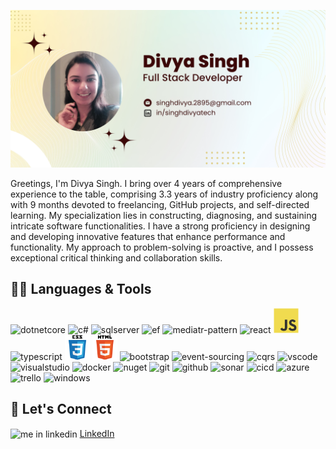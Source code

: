 [![Banner](https://github.com/singhdivya-2895/singhdivya-2895/blob/main/divya_singh_github.png)](https://www.linkedin.com/in/singhdivyatech/)

Greetings, I'm Divya Singh. I bring over 4 years of comprehensive experience to the table, comprising 3.3 years of industry proficiency along with 9 months devoted to freelancing, GitHub projects, and self-directed learning. My specialization lies in constructing, diagnosing, and sustaining intricate software functionalities. I have a strong proficiency in designing and developing innovative features that enhance performance and functionality. My approach to problem-solving is proactive, and I possess exceptional critical thinking and collaboration skills.

## 💅🏻 Languages & Tools

<p>
<img src="https://cdn.jsdelivr.net/gh/devicons/devicon/icons/dotnetcore/dotnetcore-original.svg" alt="dotnetcore" title="ASP.NET Core" width="40" height="40"/>
<img src="https://cdn.jsdelivr.net/gh/devicons/devicon/icons/csharp/csharp-original.svg" alt="c#" title="C#" width="40" height="40"/>
<img src="https://cdn.jsdelivr.net/gh/devicons/devicon/icons/microsoftsqlserver/microsoftsqlserver-plain-wordmark.svg" alt="sqlserver" title="Microsoft SQL Server" width="40" height="40"/>
<img src="https://vistadb.com/assets/images/icon-ms.svg" alt="ef" title="Entity Framework" width="40" height="40"/>
<img src="https://miro.medium.com/v2/resize:fit:413/1*Q4Jal0sXvJbvXJ1-qu9PCw.png" alt="mediatr-pattern" title="Mediatr Pattern" width="40" height="40"/>
<img src="https://cdn.jsdelivr.net/gh/devicons/devicon/icons/react/react-original.svg" alt="react" title="React Js" width="40" height="40"/>
<img src="https://raw.githubusercontent.com/devicons/devicon/master/icons/javascript/javascript-original.svg" alt="javascript" title="JavaScript" width="40" height="40"/>
<img src="https://cdn.jsdelivr.net/gh/devicons/devicon/icons/typescript/typescript-plain.svg" alt="typescript" title="TypeScript" width="40" height="40"/>
<img src="https://raw.githubusercontent.com/devicons/devicon/master/icons/css3/css3-original-wordmark.svg" alt="css3" title="CSS" width="40" height="40"/>   
<img src="https://raw.githubusercontent.com/devicons/devicon/master/icons/html5/html5-original-wordmark.svg" alt="html5" title="HTML" width="40" height="40"/>   
<img src="https://cdn.jsdelivr.net/gh/devicons/devicon/icons/bootstrap/bootstrap-original.svg" alt="bootstrap" title="Bootstrap" width="40" height="40"/> 
<img src="https://avatars.githubusercontent.com/u/1628864?s=200&v=4" alt="event-sourcing" title="Event Sourcing" width="40" height="40"/>  
<img src="https://api.nuget.org/v3-flatcontainer/olbrasoft.data.cqrs/1.7.2/icon" alt="cqrs" title="CQRS" width="40" height="40"/>
<img src="https://cdn.jsdelivr.net/gh/devicons/devicon/icons/vscode/vscode-original.svg" alt="vscode" title="Visual Studio Code" width="40" height="40"/>
<img src="https://cdn.jsdelivr.net/gh/devicons/devicon/icons/visualstudio/visualstudio-plain.svg" alt="visualstudio" title="Visual Studio" width="40" height="40"/>
<img src="https://cdn.jsdelivr.net/gh/devicons/devicon/icons/docker/docker-original.svg" alt="docker" title="Docker" width="40" height="40"/>
<img src="https://cdn.jsdelivr.net/gh/devicons/devicon/icons/nuget/nuget-original.svg" alt="nuget" title="Nuget" width="40" height="40"/>
<img src="https://cdn.jsdelivr.net/gh/devicons/devicon/icons/git/git-original.svg" alt="git" title="Git" width="40" height="40"/>
<img src="https://cdn.jsdelivr.net/gh/devicons/devicon/icons/github/github-original.svg" alt="github" title="Github" width="40" height="40"/>
<img src="https://avatars.githubusercontent.com/ml/1581?s=140&v=4" alt="sonar" title="Sonar Cloud" width="40" height="40"/>
<img src="https://www.mabl.com/hubfs/CICDBlog.png" alt="cicd" title="Continuous Integration & Continuous Deployment" width="40" height="40"/>
<img src="https://cdn.jsdelivr.net/gh/devicons/devicon/icons/azure/azure-original.svg" alt="azure" title="Microsoft Azure" width="40" height="40"/>
<img src="https://cdn.jsdelivr.net/gh/devicons/devicon/icons/trello/trello-plain.svg" alt="trello" title="Trello - Task Manager" width="40" height="40"/>
<img src="https://cdn.jsdelivr.net/gh/devicons/devicon/icons/windows8/windows8-original.svg" alt="windows" title="Windows" width="40" height="40"/>
</p>

## 📱 Let's Connect

<img align="center" src="https://cdn.jsdelivr.net/gh/devicons/devicon/icons/linkedin/linkedin-original.svg" alt="me in linkedin" height="auto" width="20"/> [LinkedIn](https://www.linkedin.com/in/singhdivyatech/) <br/><br/>
<!--
**singhdivya-2895/singhdivya-2895** is a ✨ _special_ ✨ repository because its `README.md` (this file) appears on your GitHub profile.

Here are some ideas to get you started:

- 🔭 I’m currently working on ...
- 🌱 I’m currently learning ...
- 👯 I’m looking to collaborate on ...
- 🤔 I’m looking for help with ...
- 💬 Ask me about ...
- 📫 How to reach me: ...
- 😄 Pronouns: ...
- ⚡ Fun fact: ...
-->
